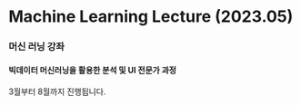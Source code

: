 # Machine Learning Lecture (2023.05)

### 머신 러닝 강좌

#### 빅데이터 머신러닝을 활용한 분석 및 UI 전문가 과정

3월부터 8월까지 진행됩니다.
